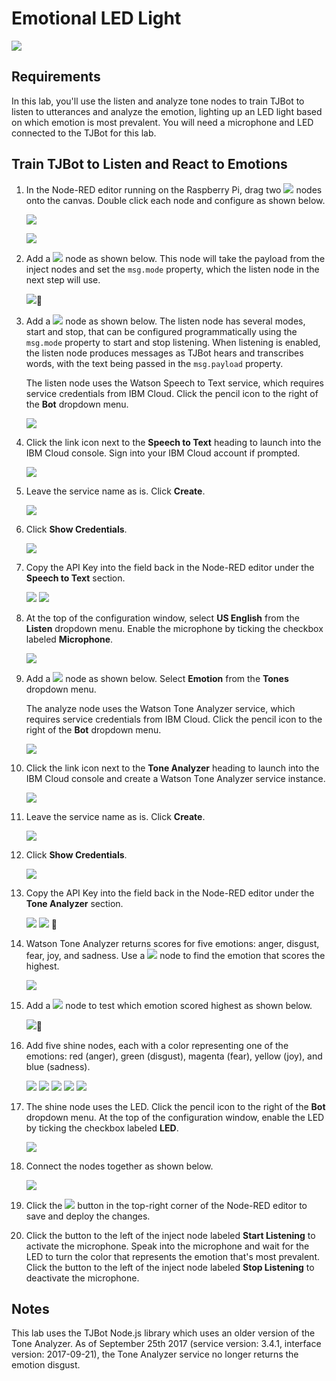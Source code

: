 # Emotional LED Light

![](assets/tjbot.png)

## Requirements

In this lab, you'll use the listen and analyze tone nodes to train TJBot to listen to utterances and analyze the emotion, lighting up an LED light based on which emotion is most prevalent. You will need a microphone and LED connected to the TJBot for this lab.

## Train TJBot to Listen and React to Emotions

1. In the Node-RED editor running on the Raspberry Pi, drag two ![](assets/nodes/inject.png) nodes onto the canvas. Double click each node and configure as shown below.

    ![](assets/1.1.png)
    
    ![](assets/1.2.png)
 
2. Add a ![](assets/nodes/change.png) node as shown below. This node will take the payload from the inject nodes and set the `msg.mode` property, which the listen node in the next step will use.

    ![](assets/1.3.png)
3. Add a ![](assets/nodes/listen.png) node as shown below. The listen node has several modes, start and stop, that can be configured programmatically using the `msg.mode` property to start and stop listening. When listening is enabled, the listen node produces messages as TJBot hears and transcribes words, with the text being passed in the `msg.payload` property. 

    The listen node uses the Watson Speech to Text service, which requires service credentials from IBM Cloud. Click the pencil icon to the right of the **Bot** dropdown menu.

    ![](assets/1.4.png)

4. Click the link icon next to the **Speech to Text** heading to launch into the IBM Cloud console. Sign into your IBM Cloud account if prompted. 

    ![](assets/1.5.png)

5. Leave the service name as is. Click **Create**.

    ![](assets/1.6.png)

6. Click **Show Credentials**.

    ![](assets/1.7.png)

7. Copy the API Key into the field back in the Node-RED editor under the **Speech to Text** section.

    ![](assets/1.8.png)
    ![](assets/1.9.png)    

8. At the top of the configuration window, select **US English** from the **Listen** dropdown menu. Enable the microphone by ticking the checkbox labeled **Microphone**.

    ![](assets/1.10.png)

9. Add a ![](assets/nodes/analyzetone.png) node as shown below. Select **Emotion** from the **Tones** dropdown menu.

    The analyze node uses the Watson Tone Analyzer service, which requires service credentials from IBM Cloud. Click the pencil icon to the right of the **Bot** dropdown menu. 

    ![](assets/1.11.png)

10. Click the link icon next to the **Tone Analyzer** heading to launch into the IBM Cloud console and create a Watson Tone Analyzer service instance.

    ![](assets/1.12.png)

11. Leave the service name as is. Click **Create**.

    ![](assets/1.13.png)

12. Click **Show Credentials**.

    ![](assets/1.14.png)

13. Copy the API Key into the field back in the Node-RED editor under the **Tone Analyzer** section.

    ![](assets/1.15.png)
    ![](assets/1.16.png)    
14. Watson Tone Analyzer returns scores for five emotions: anger, disgust, fear, joy, and sadness. Use a ![](assets/nodes/function.png) node to find the emotion that scores the highest.

    ![](assets/1.17.png)

15. Add a ![](assets/nodes/switch.png) node to test which emotion scored highest as shown below.

    ![](assets/1.18.png)
16. Add five shine nodes, each with a color representing one of the emotions: red (anger), green (disgust), magenta (fear), yellow (joy), and blue (sadness).

    ![](assets/1.19.png) 
    ![](assets/1.20.png) 
    ![](assets/1.21.png) 
    ![](assets/1.22.png)
    ![](assets/1.23.png)

17. The shine node uses the LED. Click the pencil icon to the right of the **Bot** dropdown menu. At the top of the configuration window, enable the LED by ticking the checkbox labeled **LED**.

    ![](assets/1.24.png) 
    
18. Connect the nodes together as shown below.

    ![](assets/1.25.png) 
    
19. Click the ![](assets/nodes/deploy.png) button in the top-right corner of the Node-RED editor to save and deploy the changes.

20. Click the button to the left of the inject node labeled **Start Listening** to activate the microphone. Speak into the microphone and wait for the LED to turn the color that represents the emotion that's most prevalent. Click the button to the left of the inject node labeled **Stop Listening** to deactivate the microphone.

## Notes

This lab uses the TJBot Node.js library which uses an older version of the Tone Analyzer. As of September 25th 2017 (service version: 3.4.1, interface version: 2017-09-21), the Tone Analyzer service no longer returns the emotion disgust. 